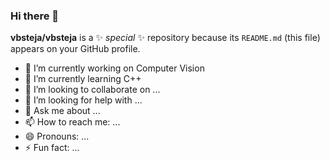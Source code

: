 ### Hi there 👋


**vbsteja/vbsteja** is a ✨ _special_ ✨ repository because its `README.md` (this file) appears on your GitHub profile.

- 🔭 I’m currently working on Computer Vision
- 🌱 I’m currently learning C++
- 👯 I’m looking to collaborate on ...
- 🤔 I’m looking for help with ...
- 💬 Ask me about ...
- 📫 How to reach me: ...
- 😄 Pronouns: ...
- ⚡ Fun fact: ...
